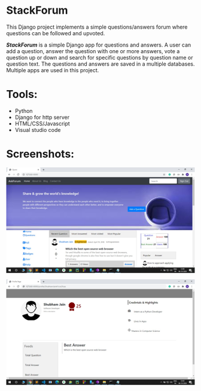 # StackForum

This Django project implements a simple questions/answers forum where questions can be followed and upvoted.

***StackForum*** is a simple Django app for questions and answers. A user can add a question, answer the question with one or more answers, vote a question up or down and search for specific questions by question name or question text. The questions and answers are saved in a multiple databases. Multiple apps are used in this project.

# Tools:
- Python
- Django for http server
- HTML/CSS/Javascript
- Visual studio code

# Screenshots:

![Image](https://github.com/shubhamjain31/StackForum/blob/master/Screenshots/IMG-20201006-WA0003.jpg)  


![Image](https://github.com/shubhamjain31/StackForum/blob/master/Screenshots/IMG-20201006-WA0009.jpg)
